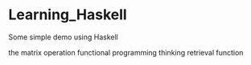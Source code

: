 # Learning_Haskell
Some simple demo using Haskell


the matrix operation
functional programming thinking
retrieval function
